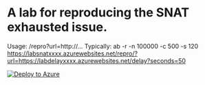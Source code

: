 # A lab for reproducing the SNAT exhausted issue.

Usage: /repro?url=http://...
Typically: ab -r -n 100000 -c 500 -s 120 https://labsnatxxxx.azurewebsites.net/repro/?url=https://labdelayxxxx.azurewebsites.net/delay?seconds=50

[![Deploy to Azure](http://azuredeploy.net/deploybutton.png)](https://azuredeploy.net/)